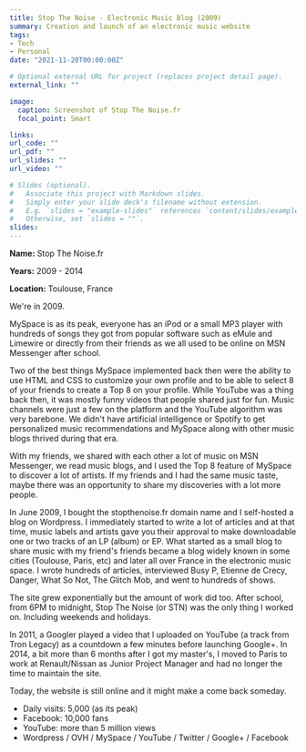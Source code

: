 ```yaml
---
title: Stop The Noise - Electronic Music Blog (2009)
summary: Creation and launch of an electronic music website
tags:
- Tech
- Personal
date: "2021-11-20T00:00:00Z"

# Optional external URL for project (replaces project detail page).
external_link: ""

image:
  caption: Screenshot of Stop The Noise.fr
  focal_point: Smart

links:
url_code: ""
url_pdf: ""
url_slides: ""
url_video: ""

# Slides (optional).
#   Associate this project with Markdown slides.
#   Simply enter your slide deck's filename without extension.
#   E.g. `slides = "example-slides"` references `content/slides/example-slides.md`.
#   Otherwise, set `slides = ""`.
slides: 
---
```


**Name:** Stop The Noise.fr

**Years:** 2009 - 2014

**Location:** Toulouse, France

We're in 2009.

MySpace is as its peak, everyone has an iPod or a small MP3 player with hundreds of songs they got from popular software such as eMule and Limewire or directly from their friends as we all used to be online on MSN Messenger after school.

Two of the best things MySpace implemented back then were the ability to use HTML and CSS to customize your own profile and to be able to select 8 of your friends to create a Top 8 on your profile. While YouTube was a thing back then, it was mostly funny videos that people shared just for fun. Music channels were just a few on the platform and the YouTube algorithm was very barebone. We didn't have artificial intelligence or Spotify to get personalized music recommendations and MySpace along with other music blogs thrived during that era.

With my friends, we shared with each other a lot of music on MSN Messenger, we read music blogs, and I used the Top 8 feature of MySpace to discover a lot of artists. If my friends and I had the same music taste, maybe there was an opportunity to share my discoveries with a lot more people. 

In June 2009, I bought the stopthenoise.fr domain name and I self-hosted a blog on Wordpress. I immediately started to write a lot of articles and at that time, music labels and artists gave you their approval to make downloadable one or two tracks of an LP (album) or EP. What started as a small blog to share music with my friend's friends became a blog  widely known in some cities (Toulouse, Paris, etc) and later all over France in the electronic music space. I wrote hundreds of articles, interviewed Busy P, Etienne de Crecy, Danger, What So Not, The Glitch Mob, and went to hundreds of shows.

The site grew exponentially but the amount of work did too. After school, from 6PM to midnight, Stop The Noise (or STN) was the only thing I worked on. Including weekends and holidays. 

In 2011, a Googler played a video that I uploaded on YouTube (a track from Tron Legacy) as a countdown a few minutes before launching Google+. In 2014, a bit more than 6 months after I got my master's, I moved to Paris to work at Renault/Nissan as Junior Project Manager and had no longer the time to maintain the site.

Today, the website is still online and it might make a come back someday.

- Daily visits: 5,000 (as its peak)
- Facebook: 10,000 fans
- YouTube: more than 5 million views
- Wordpress / OVH / MySpace / YouTube / Twitter / Google+ / Facebook